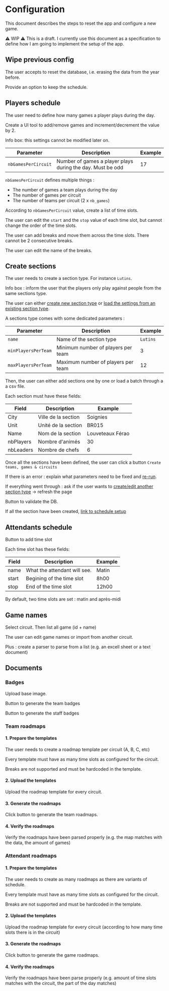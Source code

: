 # Configuration

This document describes the steps to reset the app and configure a new game.  

⚠️ WIP ⚠️ This is a draft. I currently use this document as a specification to define how I am going to implement the setup of the app.

## Wipe previous config

The user accepts to reset the database, i.e. erasing the data from the year before. 

Provide an option to keep the schedule.

## Players schedule

The user need to define how many games a player plays during the day. 

Create a UI tool to add/remove games and increment/decrement the value by 2. 

Info box: this settings cannot be modified later on.

| Parameter           | Description                                                | Example |
| ------------------- | ---------------------------------------------------------- | ------- |
| `nbGamesPerCircuit` | Number of games a player plays during the day. Must be odd | 17      |

`nbGamesPerCircuit` defines multiple things : 

- The number of games a team plays during the day
- The number of games per circuit
- The number of teams per circuit (2 x `nb_games`)

According to `nbGamesPerCircuit` value, create a list of time slots.

The user can edit the `start` and the `stop` value of each time slot, but cannot change the order of the time slots.

The user can add breaks and move them across the time slots. There cannot be 2 consecutive breaks.

The user can edit the name of the breaks.

## Create sections

The user needs to create a section type. For instance `Lutins`.  

Info box : inform the user that the players only play against people from the same sections type. 

The user can either <u>create new section type</u> or <u>load the settings from an existing section type</u>.

A sections type comes with some dedicated parameters : 

| Parameter           | Description                        | Example  |
| ------------------- | ---------------------------------- | -------- |
| `name`              | Name of the section type           | `Lutins` |
| `minPlayersPerTeam` | Minimum number of players per team | 3        |
| `maxPlayersPerTeam` | Maximum number of players per team | 12       |

Then, the user can either add sections one by one or load a batch through a a csv file.

Each section must have these fields: 

| Field     | Description         | Example          |
| --------- | ------------------- | ---------------- |
| City      | Ville de la section | Soignies         |
| Unit      | Unité de la section | BR015            |
| Name      | Nom de la section   | Louveteaux Férao |
| nbPlayers | Nombre d'animés     | 30               |
| nbLeaders | Nombre de chefs     | 6                |

Once all the sections have been defined, the user can click a button `Create teams, games & circuits`

If there is an error : explain what parameters need to be fixed and <u>re-run</u>.

If everything went through : ask if the user wants to <u>create/edit another section type</u> -> refresh the page

Button to validate the DB.

If all the section have been created, <u>link to schedule setup</u>

## Attendants schedule

Button to add time slot

Each time slot has these fields:

| Field | Description                  | Example |
| ----- | ---------------------------- | ------- |
| name  | What the attendant will see. | Matin   |
| start | Begining of the time slot    | 8h00    |
| stop  | End of the time slot         | 12h00   |

By default, two time slots are set : matin and après-midi

## Game names

Select circuit. Then list all game (id + name)

The user can edit game names or import from another circuit.

Plus : create a parser to parse from a list (e.g. an excell sheet or a text document)

## Documents

### Badges

Upload base image. 

Button to generate the team badges

Button to generate the staff badges

### Team roadmaps

#### 1. Prepare the templates

The user needs to create a roadmap template per circuit (A, B, C, etc)

Every template must have as many time slots as configured for the circuit. 

Breaks are not supported and must be hardcoded in the template.

#### 2. Upload the templates

Upload the roadmap template for every circuit. 

#### 3. Generate the roadmaps

Click button to generate the team roadmaps.

#### 4. Verify the roadmaps

Verify the roadmaps have been parsed properly (e.g. the map matches with the data, the amount of games)

### Attendant roadmaps

#### 1. Prepare the templates

The user needs to create as many roadmaps as there are variants of schedule. 

Every template must have as many time slots as configured for the circuit. 

Breaks are not supported and must be hardcoded in the template.

#### 2. Upload the templates

Upload the roadmap template for every circuit (according to how many time slots there is in the circuit)

#### 3. Generate the roadmaps

Click button to generate the game roadmaps.

#### 4. Verify the roadmaps

Verify the roadmaps have been parse properly (e.g. amount of time slots matches with the circuit, the part of the day matches)



